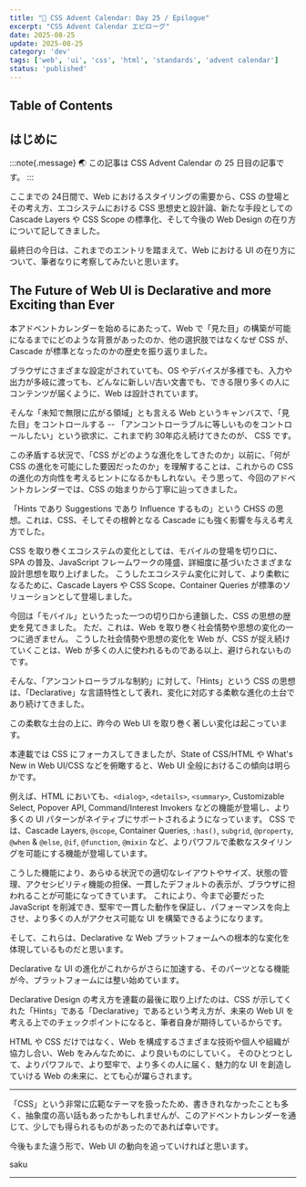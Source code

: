 ```yaml
---
title: "🎨 CSS Advent Calendar: Day 25 / Epilogue"
excerpt: "CSS Advent Calendar エピローグ"
date: 2025-08-25
update: 2025-08-25
category: 'dev'
tags: ['web', 'ui', 'css', 'html', 'standards', 'advent calendar']
status: 'published'
---
```


## Table of Contents

## はじめに

:::note{.message}
🌏 この記事は CSS Advent Calendar の 25 日目の記事です。
:::

ここまでの 24日間で、Web におけるスタイリングの需要から、CSS の登場とその考え方、エコシステムにおける CSS 思想史と設計論、新たな手段としての Cascade Layers や CSS Scope の標準化、そして今後の Web Design の在り方について記してきました。

最終日の今日は、これまでのエントリを踏まえて、Web における UI の在り方について、筆者なりに考察してみたいと思います。

## The Future of Web UI is Declarative and more Exciting than Ever

本アドベントカレンダーを始めるにあたって、Web で「見た目」の構築が可能になるまでにどのような背景があったのか、他の選択肢ではなくなぜ CSS が、Cascade が標準となったのかの歴史を振り返りました。

ブラウザにさまざまな設定がされていても、OS やデバイスが多様でも、入力や出力が多岐に渡っても、どんなに新しい/古い文書でも、できる限り多くの人にコンテンツが届くように、Web は設計されています。

そんな「未知で無限に広がる領域」とも言える Web というキャンバスで、「見た目」をコントロールする -- 「アンコントローラブルに等しいものをコントロールしたい」という欲求に、これまで約 30年応え続けてきたのが、 CSS です。

この矛盾する状況で、「CSS がどのような進化をしてきたのか」以前に、「何が CSS の進化を可能にした要因だったのか」を理解することは、これからの CSS の進化の方向性を考えるヒントになるかもしれない。そう思って、今回のアドベントカレンダーでは、CSS の始まりから丁寧に辿ってきました。

「Hints であり Suggestions であり Influence するもの」という CHSS の思想。これは、CSS、そしてその根幹となる Cascade にも強く影響を与える考え方でした。

CSS を取り巻くエコシステムの変化としては、モバイルの登場を切り口に、SPA の普及、JavaScript フレームワークの隆盛、詳細度に基づいたさまざまな設計思想を取り上げました。
こうしたエコシステム変化に対して、より柔軟になるために、Cascade Layers や CSS Scope、Container Queries が標準のソリューションとして登場しました。

今回は「モバイル」というたった一つの切り口から連鎖した、CSS の思想の歴史を見てきました。
ただ、これは、Web を取り巻く社会情勢や思想の変化の一つに過ぎません。
こうした社会情勢や思想の変化を Web が、CSS が捉え続けていくことは、Web が多くの人に使われるものである以上、避けられないものです。

そんな、「アンコントローラブルな制約」に対して、「Hints」という CSS の思想は、「Declarative」な言語特性として表れ、変化に対応する柔軟な進化の土台であり続けてきました。

この柔軟な土台の上に、昨今の Web UI を取り巻く著しい変化は起こっています。

本連載では CSS にフォーカスしてきましたが、State of CSS/HTML や What's New in Web UI/CSS などを俯瞰すると、Web UI 全般におけるこの傾向は明らかです。

例えば、HTML においても、`<dialog>`, `<details>`, `<summary>`, Customizable Select, Popover API, Command/Interest Invokers などの機能が登場し、より多くの UI パターンがネイティブにサポートされるようになっています。
CSS では、Cascade Layers, `@scope`, Container Queries, `:has()`, `subgrid`, `@property`, `@when` & `@else`, `@if`, `@function`, `@mixin`  など、よりパワフルで柔軟なスタイリングを可能にする機能が登場しています。

こうした機能により、あらゆる状況での適切なレイアウトやサイズ、状態の管理、アクセシビリティ機能の担保、一貫したデフォルトの表示が、ブラウザに担われることが可能になってきています。
これにより、今まで必要だった JavaScript を削減でき、堅牢で一貫した動作を保証し、パフォーマンスを向上させ、より多くの人がアクセス可能な UI を構築できるようになります。

そして、これらは、Declarative な Web プラットフォームへの根本的な変化を体現しているものだと思います。

Declarative な UI の進化がこれからがさらに加速する、そのパーツとなる機能が今、プラットフォームには整い始めています。

Declarative Design の考え方を連載の最後に取り上げたのは、CSS が示してくれた「Hints」である「Declarative」であるという考え方が、未来の Web UI を考える上でのチェックポイントになると、筆者自身が期待しているからです。

HTML や CSS だけではなく、Web を構成するさまざまな技術や個人や組織が協力し合い、Web をみんなために、より良いものにしていく。
そのひとつとして、よりパワフルで、より堅牢で、より多くの人に届く、魅力的な UI を創造していける Web の未来に、とても心が躍らされます。

---

「CSS」という非常に広範なテーマを扱ったため、書ききれなかったことも多く、抽象度の高い話もあったかもしれませんが、このアドベントカレンダーを通じて、少しでも得られるものがあったのであれば幸いです。

今後もまた違う形で、Web UI の動向を追っていければと思います。

saku

---

<advent-calendar-2025 />
